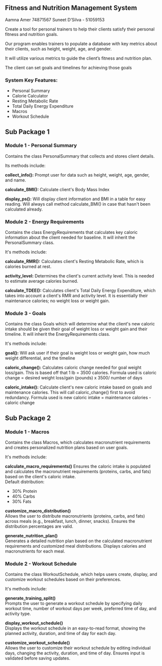 ## Fitness and Nutrition Management System
Aamna Amer 74871567 Suneet D’Silva - 51059153

Create a tool for personal trainers to help their clients satisfy their personal fitness and nutrition goals.

Our program enables trainers to populate a database with key metrics about their clients, such as height, weight, age, and gender.

It will utilize various metrics to guide the client’s fitness and nutrition plan.

The client can set goals and timelines for achieving those goals


### System  Key Features: 
- Personal Summary
- Calorie Calculator
- Resting Metabolic Rate
- Total Daily Energy Expenditure
- Macros
- Workout Schedule

## Sub Package 1
### Module 1 - Personal Summary

Contains the class PersonalSummary that collects and stores client details.

Its methods include:

**collect_info():** Prompt user for data such as height, weight, age, gender, and name.

**calculate_BMI():** Calculate client's Body Mass Index

**display_ps():** Will display client information and BMI in a table for easy reading. Will always call method calculate_BMI() in case that hasn't been calculated already.


### Module 2 - Energy Requirements

Contains the class EnergyRequirements that calculates key caloric information about the client needed for baseline. It will inherit the PersonalSummary class. 

It's methods include:

**calculate_RMR():** Calculates client's Resting Metabolic Rate, which is calories burned at rest.

**activity_level:** Determines the client's current activity level. This is needed to estimate average calories burned. 

**calculate_TDEE():** Calculates client's Total Daily Energy Expenditure, which takes into account a client's RMR and activity level. It is essentially their maintenance calories; no weight loss or weight gain. 

### Module 3 - Goals

Contains the class Goals which will determine what the client's new caloric intake should be given their goal of weight loss or weight gain and their timeline. It will inherit the EnergyRequirements class. 

It's methods include:

**goal():** Will ask user if their goal is weight loss or weight gain, how much weight differential, and the timeline

**caloric_change():** Calculates caloric change needed for goal weight loss/gain. This is based off that 1 lb = 3500 calories. Formula used is caloric change = desired weight loss/gain (pounds) x 3500/ number of days

**caloric_intake():** Calculate client's new caloric intake based on goals and maintenance calories. This will call caloric_change() first to avoid redundancy. Formula used is new caloric intake = maintenance calories - caloric change


## Sub Package 2
### Module 1 - Macros

Contains the class Macros, which calculates macronutrient requirements and creates personalized nutrition plans based on user goals.

It's methods include:

**calculate_macro_requirements()**
  Ensures the caloric intake is populated and calculates the macronutrient requirements (proteins, carbs, and fats) based on the client's caloric intake.  
  Default distribution:  
  - 30% Protein  
  - 40% Carbs  
  - 30% Fats  

**customize_macro_distribution()**  
  Allows the user to distribute macronutrients (proteins, carbs, and fats) across meals (e.g., breakfast, lunch, dinner, snacks). Ensures the distribution percentages are valid.

**generate_nutrition_plan()**  
  Generates a detailed nutrition plan based on the calculated macronutrient requirements and customized meal distributions. Displays calories and macronutrients for each meal.

### Module 2 - Workout Schedule

Contains the class WorkoutSchedule, which helps users create, display, and customize workout schedules based on their preferences.

It's methods include:

**generate_training_split()**  
  Prompts the user to generate a workout schedule by specifying daily workout time, number of workout days per week, preferred time of day, and activity type.

**display_workout_schedule()**  
  Displays the workout schedule in an easy-to-read format, showing the planned activity, duration, and time of day for each day.

**customize_workout_schedule()**  
  Allows the user to customize their workout schedule by editing individual days, changing the activity, duration, and time of day. Ensures input is validated before saving updates.
